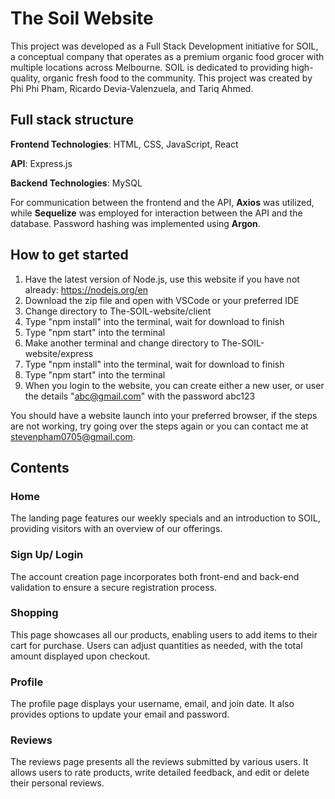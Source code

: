 # The Soil Website
This project was developed as a Full Stack Development initiative for SOIL, a conceptual company that operates as a premium organic food grocer with multiple locations across Melbourne. SOIL is dedicated to providing high-quality, organic fresh food to the community. This project was created by Phi Phi Pham, Ricardo Devia-Valenzuela, and Tariq Ahmed.

## Full stack structure
**Frontend Technologies**: HTML, CSS, JavaScript, React

**API**: Express.js

**Backend Technologies**: MySQL

For communication between the frontend and the API, **Axios** was utilized, while **Sequelize** was employed for interaction between the API and the database. Password hashing was implemented using **Argon**.

## How to get started
1. Have the latest version of Node.js, use this website if you have not already: https://nodejs.org/en
2. Download the zip file and open with VSCode or your preferred IDE
3. Change directory to The-SOIL-website/client
4. Type "npm install" into the terminal, wait for download to finish
5. Type "npm start" into the terminal
6. Make another terminal and change directory to The-SOIL-website/express
7. Type "npm install" into the terminal, wait for download to finish
8. Type "npm start" into the terminal
9. When you login to the website, you can create either a new user, or user the details "abc@gmail.com" with the password abc123

You should have a website launch into your preferred browser, if the steps are not working, try going over the steps again or you can contact me at stevenpham0705@gmail.com.
## Contents
### Home 
The landing page features our weekly specials and an introduction to SOIL, providing visitors with an overview of our offerings.

### Sign Up/ Login 
The account creation page incorporates both front-end and back-end validation to ensure a secure registration process.

### Shopping
This page showcases all our products, enabling users to add items to their cart for purchase. Users can adjust quantities as needed, with the total amount displayed upon checkout.

### Profile
The profile page displays your username, email, and join date. It also provides options to update your email and password.

### Reviews 
The reviews page presents all the reviews submitted by various users. It allows users to rate products, write detailed feedback, and edit or delete their personal reviews.


